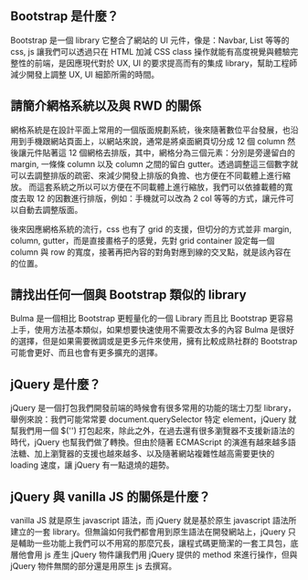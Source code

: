 ## Bootstrap 是什麼？
Bootstrap 是一個 library 它整合了網站的 UI 元件，像是：Navbar, List 等等的 css, js 讓我們可以透過只在 HTML 加減 CSS class 操作就能有高度視覺與體驗完整性的前端，是因應現代對於 UX, UI 的要求提高而有的集成 library，幫助工程師減少開發上調整 UX, UI 細節所需的時間。

## 請簡介網格系統以及與 RWD 的關係
網格系統是在設計平面上常用的一個版面規劃系統，後來隨著數位平台發展，也沿用到手機跟網站頁面上，以網站來說，通常是將桌面網頁切分成 12 個 column 然後讓元件貼著這 12 個網格去排版，其中，網格分為三個元素：分別是旁邊留白的 margin, 一條條 column 以及 column 之間的留白 gutter。透過調整這三個數字就可以去調整排版的疏密、來減少開發上排版的負擔、也方便在不同載體上進行縮放。
而這套系統之所以可以方便在不同載體上進行縮放，我們可以依據載體的寬度去取 12 的因數進行排版，例如：手機就可以改為 2 col 等等的方式，讓元件可以自動去調整版面。

後來因應網格系統的流行，css 也有了 grid 的支援，但切分的方式並非 margin, column, gutter，而是直接畫格子的感覺，先對 grid container 設定每一個 column 與 row 的寬度，接著再把內容的對角對應到線的交叉點，就是該內容在的位置。


## 請找出任何一個與 Bootstrap 類似的 library
Bulma 是一個相比 Bootstrap 更輕量化的一個 Library 而且比 Bootstrap 更容易上手，使用方法基本類似，如果想要快速使用不需要改太多的內容 Bulma 是很好的選擇，但是如果需要微調或是更多元件來使用，擁有比較成熟社群的 Bootstrap 可能會更好、而且也會有更多擴充的選擇。

## jQuery 是什麼？
jQuery 是一個打包我們開發前端的時候會有很多常用的功能的瑞士刀型 library，舉例來說：我們可能常常要 document.querySelector 特定 element，jQuery 就幫我們用一個 $('') 打包起來，除此之外，在過去還有很多瀏覽器不支援新語法的時代，jQuery 也幫我們做了轉換。但由於隨著 ECMAScript 的演進有越來越多語法糖、加上瀏覽器的支援也越來越多、以及隨著網站複雜性越高需要更快的 loading 速度，讓 jQuery 有一點退燒的趨勢。 

## jQuery 與 vanilla JS 的關係是什麼？
vanilla JS 就是原生 javascript 語法，而 jQuery 就是基於原生 javascript 語法所建立的一套 library。但無論如何我們都會用到原生語法在開發網站上，jQuery 只是輔助一些功能上我們可以不用寫的那麼冗長，讓程式碼更簡潔的一套工具包，底層他會用 js 產生 jQuery 物件讓我們用 jQuery 提供的 method 來進行操作，但與 jQuery 物件無關的部分還是用原生 js 去撰寫。